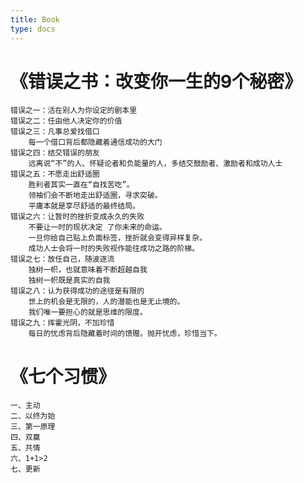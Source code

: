 ```yaml
---
title: Book
type: docs
---
```


# 《错误之书：改变你一生的9个秘密》
    错误之一：活在别人为你设定的剧本里
    错误之二：任由他人决定你的价值
    错误之三：凡事总爱找借口
        每一个借口背后都隐藏着通信成功的大门
    错误之四：结交错误的朋友
        远离说“不”的人、怀疑论者和负能量的人，多结交鼓励者、激励者和成功人士
    错误之五：不愿走出舒适圈
        胜利者其实一直在“自找苦吃”。
        领袖们会不断地走出舒适圈，寻求突破。
        平庸本就是享尽舒适的最终结局。
    错误之六：让暂时的挫折变成永久的失败
        不要让一时的现状决定 了你未来的命运。
        一旦你给自己贴上负面标签，挫折就会变得异样复杂。
        成功人士会将一时的失败视作能往成功之路的阶梯。
    错误之七：放任自己，随波逐流
        独树一帜，也就意味着不断超越自我
        独树一帜既是真实的自我
    错误之八：认为获得成功的途径是有限的
        世上的机会是无限的，人的潜能也是无止境的。
        我们唯一要担心的就是思维的限度。
    错误之九：挥霍光阴，不加珍惜
        每日的忧虑背后隐藏着时间的馈赠。抛开忧虑，珍惜当下。

# 《七个习惯》
    一、主动
    二、以终为始
    三、第一原理
    四、双赢
    五、共情    
    六、1+1>2
    七、更新